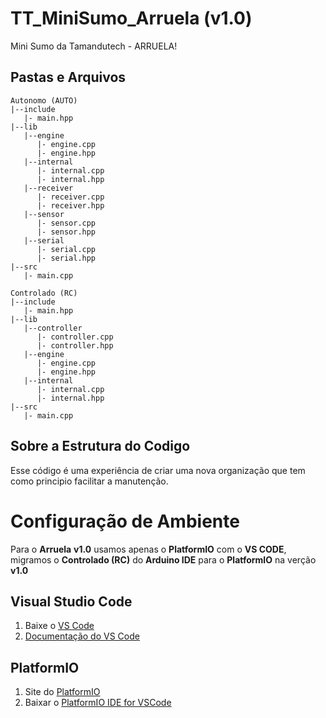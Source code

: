 # TT_MiniSumo_Arruela (v1.0)
 Mini Sumo da Tamandutech - ARRUELA!

## Pastas e Arquivos
 ```
 Autonomo (AUTO)
 |--include
    |- main.hpp
 |--lib
    |--engine
       |- engine.cpp
       |- engine.hpp
    |--internal
       |- internal.cpp
       |- internal.hpp
    |--receiver
       |- receiver.cpp
       |- receiver.hpp
    |--sensor
       |- sensor.cpp
       |- sensor.hpp
    |--serial
       |- serial.cpp
       |- serial.hpp
 |--src
    |- main.cpp
 ```

 ```
 Controlado (RC)
 |--include
    |- main.hpp
 |--lib
    |--controller
       |- controller.cpp
       |- controller.hpp
    |--engine
       |- engine.cpp
       |- engine.hpp
    |--internal
       |- internal.cpp
       |- internal.hpp
 |--src
    |- main.cpp
 ```

## Sobre a Estrutura do Codigo
 Esse código é uma experiência de criar uma nova organização que tem como principio facilitar a manutenção.

# Configuração de Ambiente
 Para o __Arruela__ __v1.0__ usamos apenas o __PlatformIO__ com o __VS CODE__, migramos o __Controlado (RC)__ do __Arduino IDE__ para o __PlatformIO__ na verção __v1.0__

## Visual Studio Code
 1. Baixe o [VS Code](https://code.visualstudio.com/)
 2. [Documentação do VS Code](https://code.visualstudio.com/docs)

## PlatformIO
 1. Site do [PlatformIO](https://platformio.org)
 2. Baixar o [PlatformIO IDE for VSCode](https://platformio.org/install/ide?install=vscode)
